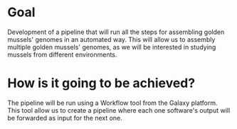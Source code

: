 # Goal
Development of a pipeline that will run all the steps for assembling golden mussels' genomes in an automated way. This will allow us to assembly multiple golden mussels' genomes, as we will be interested in studying mussels from different environments. 

# How is it going to be achieved?
The pipeline will be run using a Workflow tool from the Galaxy platform. This tool allow us to create a pipeline where each one software's output will be forwarded as input for the next one.  
